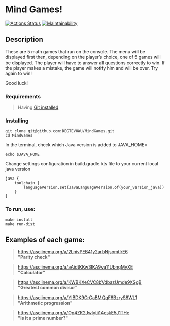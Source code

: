 # Mind Games! #
[![Actions Status](https://github.com/DEGTEVUWU/java-project-61/actions/workflows/hexlet-check.yml/badge.svg)](https://github.com/DEGTEVUWU/java-project-61/actions)                                                               [![Maintainability](https://api.codeclimate.com/v1/badges/b8b63b3985750b7fe6c4/maintainability)](https://codeclimate.com/github/DEGTEVUWU/java-project-61/maintainability)

## Description ##

These are 5 math games that run on the console. The menu will be displayed first
then, depending on the player’s choice, one of 5 games will be displayed. The player will have to answer all questions correctly to win. If the player makes a mistake, the game will notify him and will be over. Try again to win!

Good luck!

### Requirements ###

> Having [Git installed](https://git-scm.com/book/en/v2/Getting-Started-Installing-Git)

### Installing ###

```
git clone git@github.com:DEGTEVUWU/MindGames.git
cd MindGames
```
In the terminal, check which Java version is added to JAVA_HOME=
``` 
echo $JAVA_HOME
```
Change settings configuration in build.gradle.kts file to your current local java version
``` 
java {
    toolchain {
        languageVersion.set(JavaLanguageVersion.of(your_version_java))
    }
}
```
### To run, use: ###

```
make install
make run-dist
```

## Examples of each game: ##

> https://asciinema.org/a/2LnivPEB41y2arbNjsomtIrE6  
**"Parity check"**

> https://asciinema.org/a/aAidtKKw3IKA9va11UbnqMyXE  
**"Calculator"**

> https://asciinema.org/a/KWBKXeCVC8bVdbazUmde9XSgB  
**"Greatest common divisor"**

> https://asciinema.org/a/YIBDK9CrGaBMQqF8BzryS8WL1  
**"Arithmetic progression"**

> https://asciinema.org/a/Op4ZK2Jwlytii14eskE5J1THe  
**"Is it a prime number?"**
